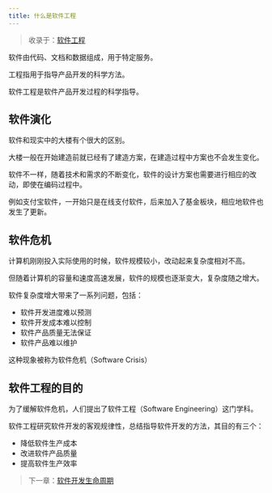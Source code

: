 ```yaml
---
title: 什么是软件工程
---
```


> 收录于：[软件工程](/se/)

软件由代码、文档和数据组成，用于特定服务。

工程指用于指导产品开发的科学方法。

软件工程是软件产品开发过程的科学指导。

## 软件演化

软件和现实中的大楼有个很大的区别。

大楼一般在开始建造前就已经有了建造方案，在建造过程中方案也不会发生变化。

软件不一样，随着技术和需求的不断变化，软件的设计方案也需要进行相应的改动，即使在编码过程中。

例如支付宝软件，一开始只是在线支付软件，后来加入了基金板块，相应地软件也发生了更新。

## 软件危机

计算机刚刚投入实际使用的时候，软件规模较小，改动起来复杂度相对不高。

但随着计算机的容量和速度高速发展，软件的规模也逐渐变大，复杂度随之增大。

软件复杂度增大带来了一系列问题，包括：

- 软件开发进度难以预测
- 软件开发成本难以控制
- 软件产品质量无法保证
- 软件产品难以维护

这种现象被称为软件危机（Software Crisis）

## 软件工程的目的

为了缓解软件危机，人们提出了软件工程（Software Engineering）这门学科。

软件工程研究软件开发的客观规律性，总结指导软件开发的方法，其目的有三个：

- 降低软件生产成本
- 改进软件产品质量
- 提高软件生产效率

> 下一章：[软件开发生命周期](/se/sdlc)